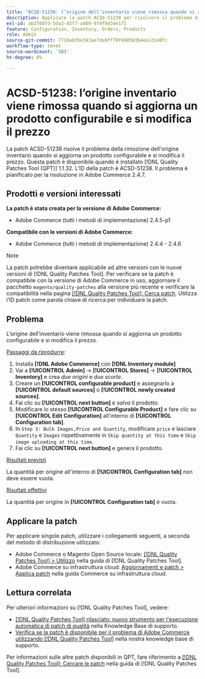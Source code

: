 ```yaml
---
title: "ACSD-51238: l’origine dell’inventario viene rimossa quando si aggiorna un prodotto configurabile e si modifica il prezzo"
description: Applicare la patch ACSD-51238 per risolvere il problema di Adobe Commerce in cui l'origine inventario viene rimossa quando si aggiorna un prodotto configurabile e si modifica il prezzo.
exl-id: ab2f60fd-5da3-45f7-a489-6f4f9d34e1f1
feature: Configuration, Inventory, Orders, Products
role: Admin
source-git-commit: 7718a835e343ae7da9ff79f690503b4ee1d140fc
workflow-type: tm+mt
source-wordcount: '383'
ht-degree: 0%

---
```


# ACSD-51238: l’origine inventario viene rimossa quando si aggiorna un prodotto configurabile e si modifica il prezzo

La patch ACSD-51238 risolve il problema della rimozione dell&#39;origine inventario quando si aggiorna un prodotto configurabile e si modifica il prezzo. Questa patch è disponibile quando è installato [!DNL Quality Patches Tool (QPT)] 1.1.32. L’ID della patch è ACSD-51238. Il problema è pianificato per la risoluzione in Adobe Commerce 2.4.7.

## Prodotti e versioni interessati

**La patch è stata creata per la versione di Adobe Commerce:**

* Adobe Commerce (tutti i metodi di implementazione) 2.4.5-p1

**Compatibile con le versioni di Adobe Commerce:**

* Adobe Commerce (tutti i metodi di implementazione) 2.4.4 - 2.4.6

>[!NOTE]
>
>La patch potrebbe diventare applicabile ad altre versioni con le nuove versioni di [!DNL Quality Patches Tool]. Per verificare se la patch è compatibile con la versione di Adobe Commerce in uso, aggiornare il pacchetto `magento/quality-patches` alla versione più recente e verificare la compatibilità nella pagina [[!DNL Quality Patches Tool]: Cerca patch](<https://experienceleague.adobe.com/tools/commerce-quality-patches/index.html>). Utilizza l’ID patch come parola chiave di ricerca per individuare la patch.

## Problema

L’origine dell’inventario viene rimossa quando si aggiorna un prodotto configurabile e si modifica il prezzo.

<u>Passaggi da riprodurre</u>:

1. Installa **[!DNL Adobe Commerce]** con **[!DNL Inventory module]**
1. Vai a **[!UICONTROL Admin]** -> **[!UICONTROL Stores]** -> **[!UICONTROL Inventory]** e crea *due origini* e *due scorte*.
1. Creare un **[!UICONTROL configurable product]** e assegnarlo a **[!UICONTROL default sources]** o **[!UICONTROL newly created sources]**.
1. Fai clic su **[!UICONTROL next button]** e *salva* il prodotto.
1. Modificare lo stesso **[!UICONTROL Configurable Product]** e fare clic su **[!UICONTROL Edit Configuration]** all&#39;interno di **[!UICONTROL Configuration tab]**.
1. In `Step 3: Bulk Images,Price and Quantity`, modificare `price` e lasciare `Quantity` e `Images` rispettivamente in `Skip quantity at this time` e `Skip image uploading at this time`.
1. Fai clic su **[!UICONTROL next button]** e genera il prodotto.

<u>Risultati previsti</u>

La quantità per origine all&#39;interno di **[!UICONTROL Configuration tab]** non deve essere vuota.

<u>Risultati effettivi</u>

La quantità per origine in **[!UICONTROL Configuration tab]** è vuota.

## Applicare la patch

Per applicare singole patch, utilizzare i collegamenti seguenti, a seconda del metodo di distribuzione utilizzato:

* Adobe Commerce o Magento Open Source locale: [[!DNL Quality Patches Tool] > Utilizzo](<https://experienceleague.adobe.com/docs/commerce-operations/tools/quality-patches-tool/usage.html>) nella guida di [!DNL Quality Patches Tool].
* Adobe Commerce su infrastruttura cloud: [Aggiornamenti e patch > Applica patch](https://experienceleague.adobe.com/docs/commerce-cloud-service/user-guide/develop/upgrade/apply-patches.html) nella guida Commerce su infrastruttura cloud.

## Lettura correlata

Per ulteriori informazioni su [!DNL Quality Patches Tool], vedere:

* [[!DNL Quality Patches Tool] rilasciato: nuovo strumento per l&#39;esecuzione automatica di patch di qualità](/help/announcements/adobe-commerce-announcements/magento-quality-patches-released-new-tool-to-self-serve-quality-patches.md) nella Knowledge Base di supporto.
* [Verifica se la patch è disponibile per il problema di Adobe Commerce utilizzando  [!DNL Quality Patches Tool]](/help/support-tools/patches-available-in-qpt-tool/check-patch-for-magento-issue-with-magento-quality-patches.md) nella nostra knowledge base di supporto.

Per informazioni sulle altre patch disponibili in QPT, fare riferimento a [[!DNL Quality Patches Tool]: Cercare le patch](<https://experienceleague.adobe.com/tools/commerce-quality-patches/index.html>) nella guida di [!DNL Quality Patches Tool].
